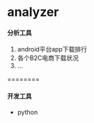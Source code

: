 analyzer
========
<h4>分析工具</h4>
<ol>
<li>android平台app下载排行</li>
<li>各个B2C电商下载状况</li>
<li>...</li>
</ol>

========
<h4>开发工具</h4>
<ul>
<li>python</li>
</ul>
